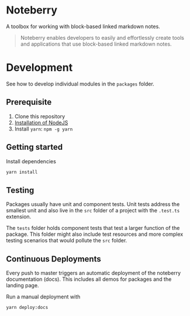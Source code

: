 # Noteberry

A toolbox for working with block-based linked markdown notes.

> Noteberry enables developers to easily and effortlessly create tools and applications that use block-based linked markdown notes.

# Development

See how to develop individual modules in the `packages` folder.

## Prerequisite

1. Clone this repository
1. [Installation of NodeJS](https://nodejs.org/en/)
1. Install `yarn`: `npm -g yarn`

## Getting started

Install dependencies

```bash
yarn install
```

## Testing

Packages usually have unit and component tests. Unit tests address the smallest unit and also live in the `src` folder of a project with the `.test.ts` extension.

The `tests` folder holds component tests that test a larger function of the package. This folder might also include test resources and more complex testing scenarios that would pollute the `src` folder.

## Continuous Deployments

Every push to master triggers an automatic deployment of the noteberry documentation (docs). This includes all demos for packages and the landing page.

Run a manual deployment with

```bash
yarn deploy:docs
```
